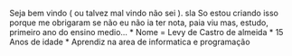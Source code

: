 Seja bem vindo ( ou talvez mal vindo não sei ). sla
  So estou criando isso porque me obrigaram se não eu não ia ter nota, paia viu
  mas, estudo, primeiro ano do ensino medio...
     * Nome = Levy de Castro de almeida
     * 15 Anos de idade
     * Aprendiz na area de informatica e programação 
     
